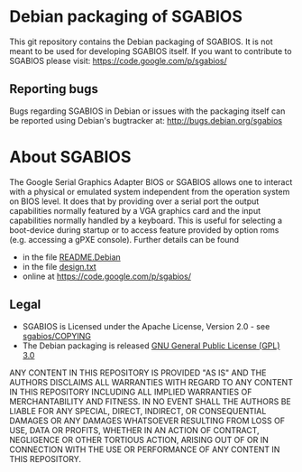 Debian packaging of SGABIOS
===========================

This git repository contains the Debian packaging of SGABIOS. It is not meant
to be used for developing SGABIOS itself. If you want to contribute to SGABIOS
please visit: https://code.google.com/p/sgabios/


Reporting bugs
--------------
Bugs regarding SGABIOS in Debian or issues with the packaging itself can be
reported using Debian's bugtracker at: http://bugs.debian.org/sgabios


About SGABIOS
=============
The Google Serial Graphics Adapter BIOS or SGABIOS allows one to interact with
a physical or emulated system independent from the operation system on BIOS
level. It does that by providing over a serial port the output capabilities
normally featured by a VGA graphics card and the input capabilities normally
handled by a keyboard. This is useful for selecting a boot-device during
startup or to access feature provided by option roms (e.g. accessing a gPXE
console). Further details can be found
* in the file [README.Debian](https://github.com/ymc/sgabios-debian/blob/master/sgabios/debian/README.Debian)
* in the file [design.txt](https://github.com/ymc/sgabios-debian/blob/master/sgabios/design.txt)
* online at https://code.google.com/p/sgabios/


Legal
-----
* SGABIOS is Licensed under the Apache License, Version 2.0 - see [sgabios/COPYING](https://github.com/ymc/sgabios-debian/blob/master/sgabios/COPYING)
* The Debian packaging is released [GNU General Public License (GPL) 3.0](http://www.gnu.org/licenses/gpl-3.0.txt)

ANY CONTENT IN THIS REPOSITORY IS PROVIDED "AS IS" AND THE AUTHORS DISCLAIMS
ALL WARRANTIES WITH REGARD TO ANY CONTENT IN THIS REPOSITORY INCLUDING ALL
IMPLIED WARRANTIES OF MERCHANTABILITY AND FITNESS. IN NO EVENT SHALL THE
AUTHORS BE LIABLE FOR ANY SPECIAL, DIRECT, INDIRECT, OR CONSEQUENTIAL DAMAGES
OR ANY DAMAGES WHATSOEVER RESULTING FROM LOSS OF USE, DATA OR PROFITS, WHETHER
IN AN ACTION OF CONTRACT, NEGLIGENCE OR OTHER TORTIOUS ACTION, ARISING OUT OF
OR IN CONNECTION WITH THE USE OR PERFORMANCE OF ANY CONTENT IN THIS REPOSITORY.

